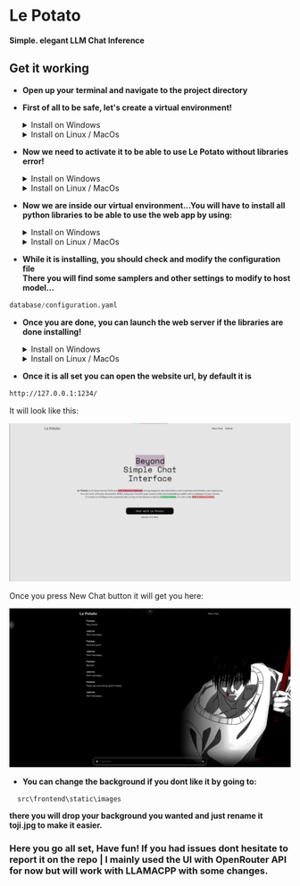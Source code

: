 # Le Potato

**Simple. elegant LLM Chat Inference**

## Get it working

* **Open up your terminal and navigate to the project directory**

* **First of all to be safe, let's create a virtual environment!**

    <details>
    <summary>Install on Windows</summary>

    ```bash
    python -m venv .venv
    ```  

    </details>
    <details>
    <summary>Install on Linux / MacOs</summary>

    ```bash
    python3 -m venv .venv
    ```

    </details>

* **Now we need to activate it to be able to use Le Potato without libraries error!**
    <details>
    <summary>Install on Windows</summary>

    ```bash
    .venv\Scripts\activate.ps1
    ```  

    </details>
    <details>
    <summary>Install on Linux / MacOs</summary>

    ```bash
    source .venv/bin/activate
    ```

    </details>

* **Now we are inside our virtual environment...You will have to install all python libraries to be able to use the web app by using:**

    <details>
    <summary>Install on Windows</summary>

    ```bash
    pip install -r requirements.txt
    ```  

    </details>
    <details>
    <summary>Install on Linux / MacOs</summary>

    ```bash
    pip3 install -r requirements.txt
    ```

    </details>

* **While it is installing, you should check and modify the configuration file**  
**There you will find some samplers and other settings to modify to host model...**

```python
database/configuration.yaml
```

* **Once you are done, you can launch the web server if the libraries are done installing!**

    <details>
    <summary>Install on Windows</summary>

    ```bash
    python main.py
    ```  

    </details>
    <details>
    <summary>Install on Linux / MacOs</summary>

    ```bash
    python3 main.py
    ```

    </details>

* **Once it is all set you can open the website url, by default it is**

```bash
http://127.0.0.1:1234/
```

It will look like this:

![Le Potato - Home Page](database/demos/image.png)


Once you press New Chat button it will get you here:

![alt text](database/demos/image-1.png)

* **You can change the background if you dont like it by going to:**

```bash
  src\frontend\static\images
```

**there you will drop your background you wanted and just rename it toji.jpg to make it easier.**

### Here you go all set, Have fun! If you had issues dont hesitate to report it on the repo | I mainly used the UI with OpenRouter API for now but will work with LLAMACPP with some changes.

